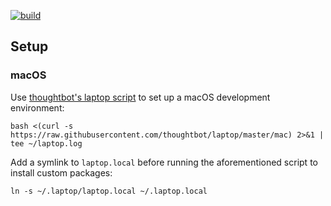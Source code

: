 [![build](https://github.com/dskecse/laptop/actions/workflows/main.yml/badge.svg)](https://github.com/dskecse/laptop/actions/workflows/main.yml)

## Setup

### macOS

Use [thoughtbot's laptop script](https://github.com/thoughtbot/laptop) to set up
a macOS development environment:

    bash <(curl -s https://raw.githubusercontent.com/thoughtbot/laptop/master/mac) 2>&1 | tee ~/laptop.log

Add a symlink to `laptop.local` before running the aforementioned script to
install custom packages:

    ln -s ~/.laptop/laptop.local ~/.laptop.local
